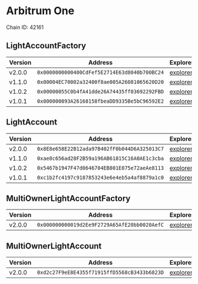 # Arbitrum One

Chain ID: 42161

## LightAccountFactory

| Version | Address                                      | Explorer                                                                           | Salt                                                                 | Run                                                                           |
| ------- | -------------------------------------------- | ---------------------------------------------------------------------------------- | -------------------------------------------------------------------- | ----------------------------------------------------------------------------- |
| v2.0.0  | `0x0000000000400CdFef5E2714E63d8040b700BC24` | [explorer](https://arbiscan.io/address/0x0000000000400CdFef5E2714E63d8040b700BC24) | `0x00000000000000000000000000000000000000005f1ffd9d31306e056bcc959b` | [run](./broadcast/Deploy_LightAccountFactory.s.sol/42161/run-1714102179.json) |
| v1.1.0  | `0x00004EC70002a32400f8ae005A26081065620D20` | [explorer](https://arbiscan.io/address/0x00004EC70002a32400f8ae005A26081065620D20) | `0x4e59b44847b379578588920ca78fbf26c0b4956c3406f3bdc271500000c2f72f` | [run](./broadcast/Deploy_LightAccountFactory.s.sol/42161/run-1704916394.json) |
| v1.0.2  | `0x00000055C0b4fA41dde26A74435ff03692292FBD` | [explorer](https://arbiscan.io/address/0x00000055C0b4fA41dde26A74435ff03692292FBD) | `0x4e59b44847b379578588920ca78fbf26c0b4956c3406f3bdc271500000c2f72f` | [run](./broadcast/Deploy_LightAccountFactory.s.sol/42161/run-1699398372.json) |
| v1.0.1  | `0x000000893A26168158fbeaDD9335Be5bC96592E2` | [explorer](https://arbiscan.io/address/0x000000893A26168158fbeaDD9335Be5bC96592E2) | `0x7845d3459c316000001d6f83`                                         | [run](./broadcast/Deploy_LightAccountFactory.s.sol/42161/run-1696382079.json) |

## LightAccount

| Version | Address                                      | Explorer                                                                           | Run                                                                           |
| ------- | -------------------------------------------- | ---------------------------------------------------------------------------------- | ----------------------------------------------------------------------------- |
| v2.0.0  | `0x8E8e658E22B12ada97B402fF0b044D6A325013C7` | [explorer](https://arbiscan.io/address/0x8E8e658E22B12ada97B402fF0b044D6A325013C7) | [run](./broadcast/Deploy_LightAccountFactory.s.sol/42161/run-1714102179.json) |
| v1.1.0  | `0xae8c656ad28F2B59a196AB61815C16A0AE1c3cba` | [explorer](https://arbiscan.io/address/0xae8c656ad28F2B59a196AB61815C16A0AE1c3cba) | [run](./broadcast/Deploy_LightAccountFactory.s.sol/42161/run-1704916394.json) |
| v1.0.2  | `0x5467b1947F47d0646704EB801E075e72aeAe8113` | [explorer](https://arbiscan.io/address/0x5467b1947F47d0646704EB801E075e72aeAe8113) | [run](./broadcast/Deploy_LightAccountFactory.s.sol/42161/run-1699398372.json) |
| v1.0.1  | `0xc1b2fc4197c9187853243e6e4eb5a4af8879a1c0` | [explorer](https://arbiscan.io/address/0xc1b2fc4197c9187853243e6e4eb5a4af8879a1c0) | [run](./broadcast/Deploy_LightAccountFactory.s.sol/42161/run-1696382079.json) |

## MultiOwnerLightAccountFactory

| Version | Address                                      | Explorer                                                                           | Salt                                                                 | Run                                                                                     |
| ------- | -------------------------------------------- | ---------------------------------------------------------------------------------- | -------------------------------------------------------------------- | --------------------------------------------------------------------------------------- |
| v2.0.0  | `0x000000000019d2Ee9F2729A65AfE20bb0020AefC` | [explorer](https://arbiscan.io/address/0x000000000019d2Ee9F2729A65AfE20bb0020AefC) | `0x0000000000000000000000000000000000000000bb3ab048b3f4ef2620ea0163` | [run](./broadcast/Deploy_MultiOwnerLightAccountFactory.s.sol/42161/run-1714102336.json) |

## MultiOwnerLightAccount

| Version | Address                                      | Explorer                                                                           | Run                                                                                     |
| ------- | -------------------------------------------- | ---------------------------------------------------------------------------------- | --------------------------------------------------------------------------------------- |
| v2.0.0  | `0xd2c27F9eE8E4355f71915ffD5568cB3433b6823D` | [explorer](https://arbiscan.io/address/0xd2c27F9eE8E4355f71915ffD5568cB3433b6823D) | [run](./broadcast/Deploy_MultiOwnerLightAccountFactory.s.sol/42161/run-1714102336.json) |

